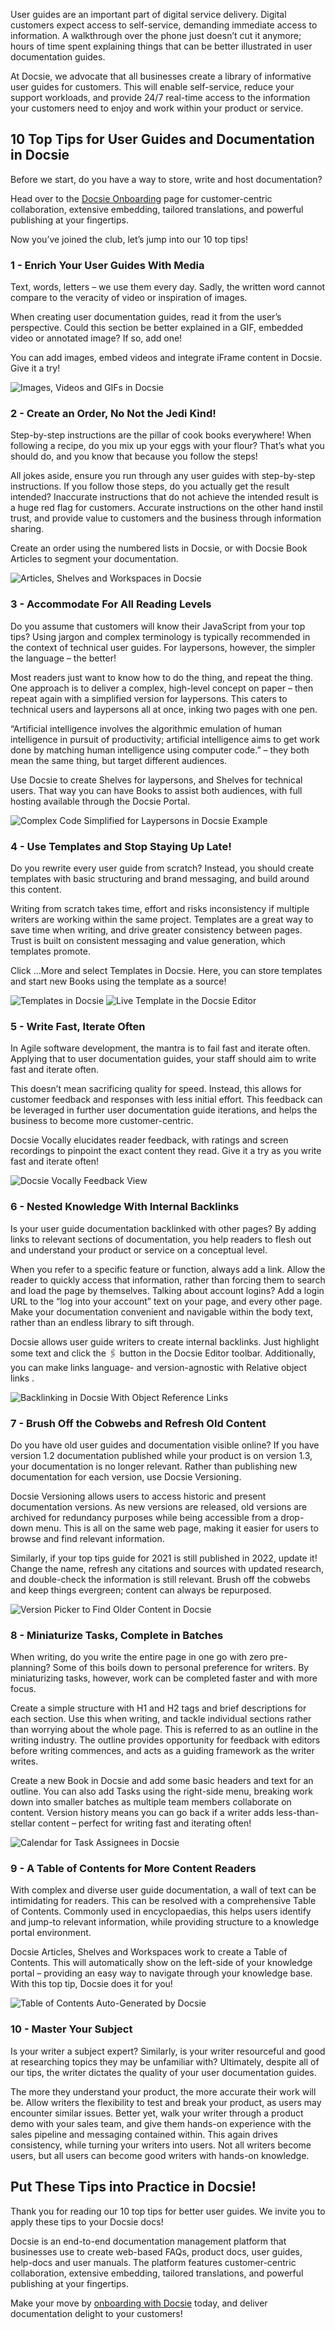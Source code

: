 User guides are an important part of digital service delivery. Digital customers expect access to self-service, demanding immediate access to information. A walkthrough over the phone just doesn’t cut it anymore; hours of time spent explaining things that can be better illustrated in user documentation guides.

At Docsie, we advocate that all businesses create a library of informative user guides for customers. This will enable self-service, reduce your support workloads, and provide 24/7 real-time access to the information your customers need to enjoy and work within your product or service.

<h2>10 Top Tips for User Guides and Documentation in Docsie</h2>
Before we start, do you have a way to store, write and host documentation?

Head over to the [Docsie Onboarding](https://app.docsie.io/onboarding/) page for customer-centric collaboration, extensive embedding, tailored translations, and powerful publishing at your fingertips.

Now you’ve joined the club, let’s jump into our 10 top tips!

<h3>1 - Enrich Your User Guides With Media</h3>
Text, words, letters – we use them every day. Sadly, the written word cannot compare to the veracity of video or inspiration of images. 

When creating user documentation guides, read it from the user’s perspective. Could this section be better explained in a GIF, embedded video or annotated image? If so, add one!

You can add images, embed videos and integrate iFrame content in Docsie. Give it a try!

![Images, Videos and GIFs in Docsie](https://cdn.docsie.io/workspace_tovPs7rKnzB4cmaiR/doc_GzKTESk1IUWjA77hg/file_CdhFEVXwXaefNXxxg/boo_dqsfhc7ObadQ3xWmV/e0eda1c6-284a-3e0f-5c43-0ff4099966d0BlogGIF10TipsforUserGuides.gif)

<h3>2 - Create an Order, No Not the Jedi Kind!</h3>
Step-by-step instructions are the pillar of cook books everywhere! When following a recipe, do you mix up your eggs with your flour? That’s what you should do, and you know that because you follow the steps!

All jokes aside, ensure you run through any user guides with step-by-step instructions. If you follow those steps, do you actually get the result intended? Inaccurate instructions that do not achieve the intended result is a huge red flag for customers. Accurate instructions on the other hand instil trust, and provide value to customers and the business through information sharing.

Create an order using the numbered lists in Docsie, or with Docsie Book Articles to segment your documentation.
 
 ![Articles, Shelves and Workspaces in Docsie](https://cdn.docsie.io/workspace_tovPs7rKnzB4cmaiR/doc_GzKTESk1IUWjA77hg/file_O4Ux6ERzhyIS0eB1X/boo_dqsfhc7ObadQ3xWmV/aa925138-ab48-e18b-ff33-50557a2897cfArticlesShelvesWorkspacesinDocsie.png)

<h3>3 - Accommodate For All Reading Levels</h3>
Do you assume that customers will know their JavaScript from your top tips? Using jargon and complex terminology is typically recommended in the context of technical user guides. For laypersons, however, the simpler the language – the better!

Most readers just want to know how to do the thing, and repeat the thing. One approach is to deliver a complex, high-level concept on paper – then repeat again with a simplified version for laypersons. This caters to technical users and laypersons all at once, inking two pages with one pen.

“Artificial intelligence involves the algorithmic emulation of human intelligence in pursuit of productivity; artificial intelligence aims to get work done by matching human intelligence using computer code.” – they both mean the same thing, but target different audiences.

Use Docsie to create Shelves for laypersons, and Shelves for technical users. That way you can have Books to assist both audiences, with full hosting available through the Docsie Portal.
 
![Complex Code Simplified for Laypersons in Docsie Example](https://cdn.docsie.io/workspace_tovPs7rKnzB4cmaiR/doc_GzKTESk1IUWjA77hg/file_cnLx3DDYwihXopx74/boo_dqsfhc7ObadQ3xWmV/411ea34c-096b-3bf2-fde0-2f8fdaddd55aLaypersonSimplificationforDocsie.png)

<h3>4 - Use Templates and Stop Staying Up Late!</h3>
Do you rewrite every user guide from scratch? Instead, you should create templates with basic structuring and brand messaging, and build around this content.

Writing from scratch takes time, effort and risks inconsistency if multiple writers are working within the same project. Templates are a great way to save time when writing, and drive greater consistency between pages. Trust is built on consistent messaging and value generation, which templates promote.

Click …More and select Templates in Docsie. Here, you can store templates and start new Books using the template as a source!

 ![Templates in Docsie](https://cdn.docsie.io/workspace_tovPs7rKnzB4cmaiR/doc_GzKTESk1IUWjA77hg/file_Hv9JSg74vQE1zgYjT/boo_dqsfhc7ObadQ3xWmV/833830aa-871c-d3ba-19e7-0fbbba2adbfbTemplatesinDocsie.png)
 ![Live Template in the Docsie Editor](https://cdn.docsie.io/workspace_tovPs7rKnzB4cmaiR/doc_GzKTESk1IUWjA77hg/file_jdf9iWL3NXlFFePHx/boo_dqsfhc7ObadQ3xWmV/2bfcea18-df94-30ff-4931-799345e4ae74Templates2inDocsie.png)

<h3>5 - Write Fast, Iterate Often</h3>
In Agile software development, the mantra is to fail fast and iterate often. Applying that to user documentation guides, your staff should aim to write fast and iterate often.

This doesn’t mean sacrificing quality for speed. Instead, this allows for customer feedback and responses with less initial effort. This feedback can be leveraged in further user documentation guide iterations, and helps the business to become more customer-centric.

Docsie Vocally elucidates reader feedback, with ratings and screen recordings to pinpoint the exact content they read. Give it a try as you write fast and iterate often!

![Docsie Vocally Feedback View](https://cdn.docsie.io/workspace_tovPs7rKnzB4cmaiR/doc_GzKTESk1IUWjA77hg/file_8uO5DnYSHSsLteI2X/boo_dqsfhc7ObadQ3xWmV/b9f841c9-1dde-5eee-c723-809f13df3255DocsieVocallyLivePreview.png) 

<h3>6 - Nested Knowledge With Internal Backlinks</h3>
Is your user guide documentation backlinked with other pages? By adding links to relevant sections of documentation, you help readers to flesh out and understand your product or service on a conceptual level.

When you refer to a specific feature or function, always add a link. Allow the reader to quickly access that information, rather than forcing them to search and load the page by themselves. Talking about account logins? Add a login URL to the “log into your account” text on your page, and every other page. Make your documentation convenient and navigable within the body text, rather than an endless library to sift through.

Docsie allows user guide writers to create internal backlinks. Just highlight some text and click the 🖇️ button in the Docsie Editor toolbar. Additionally, you can make links language- and version-agnostic with Relative object links .

![Backlinking in Docsie With Object Reference Links](https://cdn.docsie.io/workspace_tovPs7rKnzB4cmaiR/doc_GzKTESk1IUWjA77hg/file_dclZdrsTWJrB8WETc/boo_dqsfhc7ObadQ3xWmV/7d8c9e37-3aa6-580d-644b-0d7a8039fa89DocsieObjectLinksforBacklinking.png)

<h3>7 - Brush Off the Cobwebs and Refresh Old Content</h3>
Do you have old user guides and documentation visible online? If you have version 1.2 documentation published while your product is on version 1.3, your documentation is no longer relevant. Rather than publishing new documentation for each version, use Docsie Versioning.

Docsie Versioning allows users to access historic and present documentation versions. As new versions are released, old versions are archived for redundancy purposes while being accessible from a drop-down menu. This is all on the same web page, making it easier for users to browse and find relevant information.

Similarly, if your top tips guide for 2021 is still published in 2022, update it! Change the name, refresh any citations and sources with updated research, and double-check the information is still relevant. Brush off the cobwebs and keep things evergreen; content can always be repurposed.

 ![Version Picker to Find Older Content in Docsie](https://cdn.docsie.io/workspace_tovPs7rKnzB4cmaiR/doc_GzKTESk1IUWjA77hg/file_OaCUumTVGz3CQ2ha2/boo_dqsfhc7ObadQ3xWmV/4edbd225-b61b-0921-4f63-e55b3052ed28DocsieVersionsPickerMenu.png)

<h3>8 - Miniaturize Tasks, Complete in Batches</h3>
When writing, do you write the entire page in one go with zero pre-planning? Some of this boils down to personal preference for writers. By miniaturizing tasks, however, work can be completed faster and with more focus.

Create a simple structure with H1 and H2 tags and brief descriptions for each section. Use this when writing, and tackle individual sections rather than worrying about the whole page. This is referred to as an outline in the writing industry. The outline provides opportunity for feedback with editors before writing commences, and acts as a guiding framework as the writer writes.

Create a new Book in Docsie and add some basic headers and text for an outline. You can also add Tasks using the right-side menu, breaking work down into smaller batches as multiple team members collaborate on content. Version history means you can go back if a writer adds less-than-stellar content – perfect for writing fast and iterating often!

 ![Calendar for Task Assignees in Docsie](https://cdn.docsie.io/workspace_tovPs7rKnzB4cmaiR/doc_GzKTESk1IUWjA77hg/file_4JCx9FdXnyXu3quMX/boo_dqsfhc7ObadQ3xWmV/d3468298-7bc2-7f51-7afe-2437f6321658TaskMiniaturizeCalendarDocsie.png)

<h3>9 - A Table of Contents for More Content Readers</h3>
With complex and diverse user guide documentation, a wall of text can be intimidating for readers. This can be resolved with a comprehensive Table of Contents. Commonly used in encyclopaedias, this helps users identify and jump-to relevant information, while providing structure to a knowledge portal environment.

Docsie Articles, Shelves and Workspaces work to create a Table of Contents. This will automatically show on the left-side of your knowledge portal – providing an easy way to navigate through your knowledge base. With this top tip, Docsie does it for you!

![Table of Contents Auto-Generated by Docsie](https://cdn.docsie.io/workspace_tovPs7rKnzB4cmaiR/doc_GzKTESk1IUWjA77hg/file_oxDNcw0pA6rCZa3J7/boo_dqsfhc7ObadQ3xWmV/35d48662-895e-b83f-c7c3-abb0ce6edd0dTableofContentsDocsie.png)
 

<h3>10 - Master Your Subject</h3>
Is your writer a subject expert? Similarly, is your writer resourceful and good at researching topics they may be unfamiliar with? Ultimately, despite all of our tips, the writer dictates the quality of your user documentation guides.

The more they understand your product, the more accurate their work will be. Allow writers the flexibility to test and break your product, as users may encounter similar issues. Better yet, walk your writer through a product demo with your sales team, and give them hands-on experience with the sales pipeline and messaging contained within. This again drives consistency, while turning your writers into users. Not all writers become users, but all users can become good writers with hands-on knowledge.



<h2>Put These Tips into Practice in Docsie!</h2>

Thank you for reading our 10 top tips for better user guides. We invite you to apply these tips to your Docsie docs!

Docsie is an end-to-end documentation management platform that businesses use to create web-based FAQs, product docs, user guides, help-docs and user manuals. The platform features customer-centric collaboration, extensive embedding, tailored translations, and powerful publishing at your fingertips.

Make your move by [onboarding with Docsie](https://app.docsie.io/onboarding/) today, and deliver documentation delight to your customers!